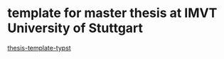 # template for master thesis at IMVT University of Stuttgart
[thesis-template-typst](https://github.com/ls1intum/thesis-template-typst)

